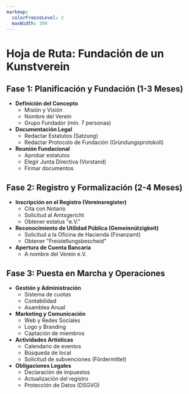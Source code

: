 ```yaml
---
markmap:
  colorFreezeLevel: 2
  maxWidth: 300
---
```


# Hoja de Ruta: Fundación de un Kunstverein

## Fase 1: Planificación y Fundación (1-3 Meses)
- **Definición del Concepto**
  - Misión y Visión
  - Nombre del Verein
  - Grupo Fundador (mín. 7 personas)
- **Documentación Legal**
  - Redactar Estatutos (Satzung)
  - Redactar Protocolo de Fundación (Gründungsprotokoll)
- **Reunión Fundacional**
  - Aprobar estatutos
  - Elegir Junta Directiva (Vorstand)
  - Firmar documentos

## Fase 2: Registro y Formalización (2-4 Meses)
- **Inscripción en el Registro (Vereinsregister)**
  - Cita con Notario
  - Solicitud al Amtsgericht
  - Obtener estatus "e.V."
- **Reconocimiento de Utilidad Pública (Gemeinnützigkeit)**
  - Solicitud a la Oficina de Hacienda (Finanzamt)
  - Obtener "Freistellungsbescheid"
- **Apertura de Cuenta Bancaria**
  - A nombre del Verein e.V.

## Fase 3: Puesta en Marcha y Operaciones
- **Gestión y Administración**
  - Sistema de cuotas
  - Contabilidad
  - Asamblea Anual
- **Marketing y Comunicación**
  - Web y Redes Sociales
  - Logo y Branding
  - Captación de miembros
- **Actividades Artísticas**
  - Calendario de eventos
  - Búsqueda de local
  - Solicitud de subvenciones (Fördermittel)
- **Obligaciones Legales**
  - Declaración de impuestos
  - Actualización del registro
  - Protección de Datos (DSGVO)